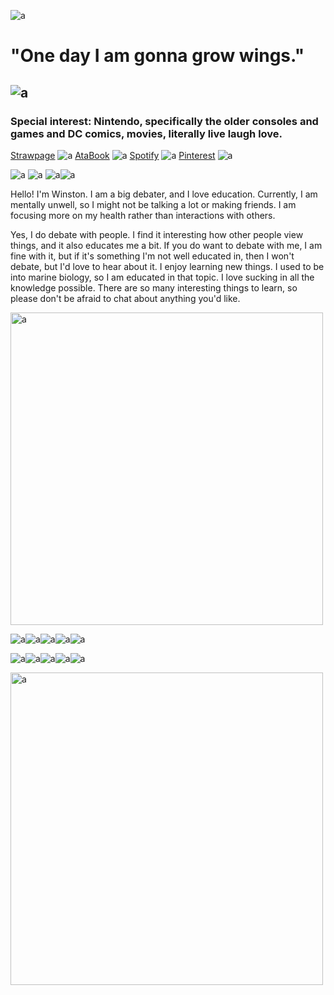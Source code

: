 ![a](https://i.pinimg.com/originals/7b/fe/da/7bfeda268e48b9ca46e63bc0b2ff79ed.gif)

# "One day I am gonna grow wings."
![a](https://64.media.tumblr.com/05eb2358fa8866841b89f7cc0178f9f1/cfe4adc76e862b60-04/s250x400/fed2ed55c34e1ac001ff494ece58d41e2ea5af2c.gifv)
---------------------------------

### Special interest: Nintendo, specifically the older consoles and games and DC comics, movies, literally live laugh love.
[Strawpage](https://nintendowinston.straw.page)       ![a](https://64.media.tumblr.com/b98a6b06f2a9a99818ccdf5726038bc1/4add4a70a35d3d03-b5/s75x75_c1/13d4113a925a7b86aa5b50bd1ed858564a67af36.gifv) 
   [AtaBook](https://repressedmemoriesofthedead.atabook.org/)  ![a](https://64.media.tumblr.com/126b37381e405c9dd2abd484a3ed50a2/6ec42e56d52133d4-de/s75x75_c1/c9323fdf94a185c28bbe70c6b19faac830eba858.gifv) [Spotify](https://open.spotify.com/user/31qrtyfwn4nvz53n6q2u5uvd427q?si=d6a26e6b797e4db1) ![a](https://64.media.tumblr.com/7ef4624b5389e7023f51d332bae283be/8e4cd8886aef8b55-16/s75x75_c1/2de21652125feefcdc529045d1b14125bee9479c.gifv) [Pinterest](https://pin.it/41GfMGmzp) ![a](https://64.media.tumblr.com/154ba9bcbbe037d69199f5b65015eeeb/86e683bfe59278d4-3f/s75x75_c1/4c3286d53307bf7c30e1acac04a56daf047a40cc.gifv)
  



![a](https://64.media.tumblr.com/19b3d9b4064728d04c3555860f590352/0f77eb4281c6b2ee-2d/s100x200/1b0e17f53f712d1e64facb61ee69b5ac20437218.gifv) ![a](https://64.media.tumblr.com/8c7217648c5edb1c978f4af6cdddc7e5/0f77eb4281c6b2ee-86/s100x200/8f520f9476059ecbea9e7125a56dad83cfe03544.gifv) ![a](https://64.media.tumblr.com/4a73d7d31b0e1ae26f0494c7f07b3ce0/0f77eb4281c6b2ee-e1/s100x200/242f6a633b803a9e9d2ddcd7cc08ff0e668b4ee2.gifv)![a](https://64.media.tumblr.com/299c85b7cf9872700991672cb8f15661/1d9199f2cdd51f15-7e/s100x200/c07c7aae728d663bb86f687aa6575d755affa99e.gifv)


Hello! I'm Winston. I am a big debater, and I love education. Currently, I am mentally unwell, so I might not be talking a lot or making friends. I am focusing more on my health rather than interactions with others. 

Yes, I do debate with people. I find it interesting how other people view things, and it also educates me a bit. If you do want to debate with me, I am fine with it, but if it's something I'm not well educated in, then I won't debate, but I'd love to hear about it. I enjoy learning new things. I used to be into marine biology, so I am educated in that topic. I love sucking in all the knowledge possible. There are so many interesting things to learn, so please don't be afraid to chat about anything you'd like.



<img src="https://64.media.tumblr.com/d67c1f70b3fc3bc1fc6789e6eb987d11/855c77272c553772-39/s250x400/3313fb35c6fb67133ecb690728e780a726add2ee.gifv" alt="a" width="500"/>


![a](https://64.media.tumblr.com/2adc1736718a5f296d7792e2ac529128/5fef40bf29a9cac9-1f/s100x200/1cb420cabf2c45399a2e57dfc92e6c6f3e4a287e.pnj)![a](https://64.media.tumblr.com/4ef40fdb10c4665562e13c485ba54f7d/f9d047f396127425-37/s100x200/48f506d0794a826c81ee178efc91504f135d5ca0.pnj)![a](https://64.media.tumblr.com/763f8375ce9268671d3265f0d13636b1/acf30207513d4a6d-51/s100x200/1477c28871b0457494968011900335822f854620.pnj)![a](https://64.media.tumblr.com/ee6ffbf1317f4a0c1c04c6f5c4c23d10/cd7fba09e864177d-eb/s100x200/f2c740153c20570c4343cc5ca920c1660e5b1222.gifv)![a](https://64.media.tumblr.com/4e019f8d7aa6dff06757c852f8d2aa0a/eeb0d09342c61ad3-8d/s100x200/7be4d7578600a385f43bd9e5bbb69857db6549b7.gifv)




![a](https://64.media.tumblr.com/92977c74376a667e9584b29aecb9eba8/543bcfe12a12641b-68/s100x200/0e2eda5e012f8546ce59709c262a8b206e6b6d04.gifv)![a](https://64.media.tumblr.com/c4b0d6043ddee8f9120507c4442a7335/43ddc1753f753670-ed/s100x200/c6fd32d3423e29335fdcfd9427480e7fef6078a7.pnj)![a](https://64.media.tumblr.com/787f9461a85ea70c0e6cb5bfa281f022/c8404fd37834c310-38/s100x200/da79cc06f0e5921378ebd8e3a37dad1e0e6004fd.gifv)![a](https://64.media.tumblr.com/eb68966fb29c15ab5e2059caecefb4e6/870fb95e714cf882-d6/s100x200/693ff5f2b54e4d3cc895d8d4df2b2bf996ab4968.gifv)![a](https://64.media.tumblr.com/808f373571d85db7994c10eb2eed26db/22a1a312018d814c-35/s100x200/686480d67f1fbdea9e6188305a3b012ad6e1374d.gifv)


<img src="https://64.media.tumblr.com/4e7462b61a77cc58c70fc471712535d4/870fb95e714cf882-a3/s500x750/a0c991e532c704c48893e9d499f27114adafcacc.gifv" alt="a" width="500"/>


